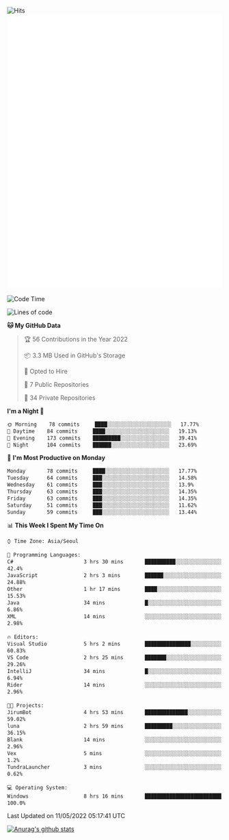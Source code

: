 ![Hits](https://hits.seeyoufarm.com/api/count/incr/badge.svg?url=https%3A%2F%2Fgithub.com%2Fkokose1234&count_bg=%2379C83D&title_bg=%23555555&icon=apple.svg&icon_color=%23E7E7E7&title=hits&edge_flat=false)
<br/>
![Metrics](https://github.com/kokose1234/kokose1234/blob/main/github-metrics.svg)

<!--START_SECTION:waka-->
![Code Time](http://img.shields.io/badge/Code%20Time-639%20hrs%2028%20mins-blue)

![Lines of code](https://img.shields.io/badge/From%20Hello%20World%20I%27ve%20Written-2%20Million%20lines%20of%20code-blue)

**🐱 My GitHub Data** 

> 🏆 56 Contributions in the Year 2022
 > 
> 📦 3.3 MB Used in GitHub's Storage 
 > 
> 💼 Opted to Hire
 > 
> 📜 7 Public Repositories 
 > 
> 🔑 34 Private Repositories  
 > 
**I'm a Night 🦉** 

```text
🌞 Morning    78 commits     ████░░░░░░░░░░░░░░░░░░░░░   17.77% 
🌆 Daytime    84 commits     ████░░░░░░░░░░░░░░░░░░░░░   19.13% 
🌃 Evening    173 commits    █████████░░░░░░░░░░░░░░░░   39.41% 
🌙 Night      104 commits    ██████░░░░░░░░░░░░░░░░░░░   23.69%

```
📅 **I'm Most Productive on Monday** 

```text
Monday       78 commits     ████░░░░░░░░░░░░░░░░░░░░░   17.77% 
Tuesday      64 commits     ███░░░░░░░░░░░░░░░░░░░░░░   14.58% 
Wednesday    61 commits     ███░░░░░░░░░░░░░░░░░░░░░░   13.9% 
Thursday     63 commits     ███░░░░░░░░░░░░░░░░░░░░░░   14.35% 
Friday       63 commits     ███░░░░░░░░░░░░░░░░░░░░░░   14.35% 
Saturday     51 commits     ███░░░░░░░░░░░░░░░░░░░░░░   11.62% 
Sunday       59 commits     ███░░░░░░░░░░░░░░░░░░░░░░   13.44%

```


📊 **This Week I Spent My Time On** 

```text
⌚︎ Time Zone: Asia/Seoul

💬 Programming Languages: 
C#                       3 hrs 30 mins       ██████████░░░░░░░░░░░░░░░   42.4% 
JavaScript               2 hrs 3 mins        ██████░░░░░░░░░░░░░░░░░░░   24.88% 
Other                    1 hr 17 mins        ████░░░░░░░░░░░░░░░░░░░░░   15.53% 
Java                     34 mins             █░░░░░░░░░░░░░░░░░░░░░░░░   6.86% 
XML                      14 mins             ░░░░░░░░░░░░░░░░░░░░░░░░░   2.98%

🔥 Editors: 
Visual Studio            5 hrs 2 mins        ███████████████░░░░░░░░░░   60.83% 
VS Code                  2 hrs 25 mins       ███████░░░░░░░░░░░░░░░░░░   29.26% 
IntelliJ                 34 mins             █░░░░░░░░░░░░░░░░░░░░░░░░   6.94% 
Rider                    14 mins             ░░░░░░░░░░░░░░░░░░░░░░░░░   2.96%

🐱‍💻 Projects: 
JirumBot                 4 hrs 53 mins       ██████████████░░░░░░░░░░░   59.02% 
luna                     2 hrs 59 mins       █████████░░░░░░░░░░░░░░░░   36.15% 
Blank                    14 mins             ░░░░░░░░░░░░░░░░░░░░░░░░░   2.96% 
Vex                      5 mins              ░░░░░░░░░░░░░░░░░░░░░░░░░   1.2% 
TundraLauncher           3 mins              ░░░░░░░░░░░░░░░░░░░░░░░░░   0.62%

💻 Operating System: 
Windows                  8 hrs 16 mins       █████████████████████████   100.0%

```


 Last Updated on 11/05/2022 05:17:41 UTC
<!--END_SECTION:waka-->

[![Anurag's github stats](https://github-readme-stats.vercel.app/api?username=kokose1234&theme=dracula)](https://github.com/anuraghazra/github-readme-stats)



	
